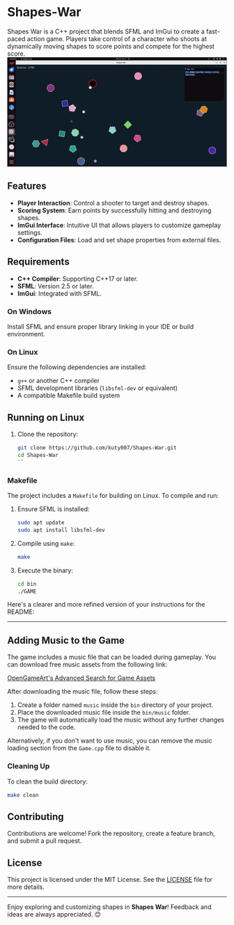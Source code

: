 # Shapes-War
Shapes War is a C++ project that blends SFML and ImGui to create a fast-paced action game. Players take control of a character who shoots at dynamically moving shapes to score points and compete for the highest score.
[![Demo Video](./Demo%20video/gif.gif)](./Demo%20video/game.mp4)





## Features

- **Player Interaction**: Control a shooter to target and destroy shapes.
- **Scoring System**: Earn points by successfully hitting and destroying shapes.
- **ImGui Interface**: Intuitive UI that allows players to customize gameplay settings.
- **Configuration Files**: Load and set shape properties from external files.
## Requirements
- **C++ Compiler**: Supporting C++17 or later.
- **SFML**: Version 2.5 or later.
- **ImGui**: Integrated with SFML.

### On Windows
Install SFML and ensure proper library linking in your IDE or build environment.

### On Linux
Ensure the following dependencies are installed:
- `g++` or another C++ compiler
- SFML development libraries (`libsfml-dev` or equivalent)
- A compatible Makefile build system

## Running on Linux
1. Clone the repository:
   ```bash
   git clone https://github.com/kuty007/Shapes-War.git
   cd Shapes-War
   ``
### Makefile
The project includes a `Makefile` for building on Linux. To compile and run:
1. Ensure SFML is installed:
   ```bash
   sudo apt update
   sudo apt install libsfml-dev
   ```
2. Compile using `make`:
   ```bash
   make
   ```
3. Execute the binary:
   ```bash
   cd bin
   ./GAME
   ```
Here's a clearer and more refined version of your instructions for the README:

---

## Adding Music to the Game

The game includes a music file that can be loaded during gameplay. You can download free music assets from the following link:

[OpenGameArt's Advanced Search for Game Assets](https://opengameart.org/art-search-advanced?keys=sample&title=&field_art_tags_tid_op=or&field_art_tags_tid=&name=&field_art_type_tid%5B%5D=9&field_art_type_tid%5B%5D=10&field_art_type_tid%5B%5D=7273&field_art_type_tid%5B%5D=14&field_art_type_tid%5B%5D=12&field_art_type_tid%5B%5D=13&field_art_type_tid%5B%5D=11&sort_by=score&sort_order=DESC&items_per_page=24&Collection=)

After downloading the music file, follow these steps:

1. Create a folder named `music` inside the `bin` directory of your project.
2. Place the downloaded music file inside the `bin/music` folder.
3. The game will automatically load the music without any further changes needed to the code.

Alternatively, if you don't want to use music, you can remove the music loading section from the `Game.cpp` file to disable it.

### Cleaning Up
To clean the build directory:
```bash
make clean
```
## Contributing

Contributions are welcome! Fork the repository, create a feature branch, and submit a pull request.

## License

This project is licensed under the MIT License. See the [LICENSE](LICENSE) file for more details.

---

Enjoy exploring and customizing shapes in **Shapes War**! Feedback and ideas are always appreciated. 😊
